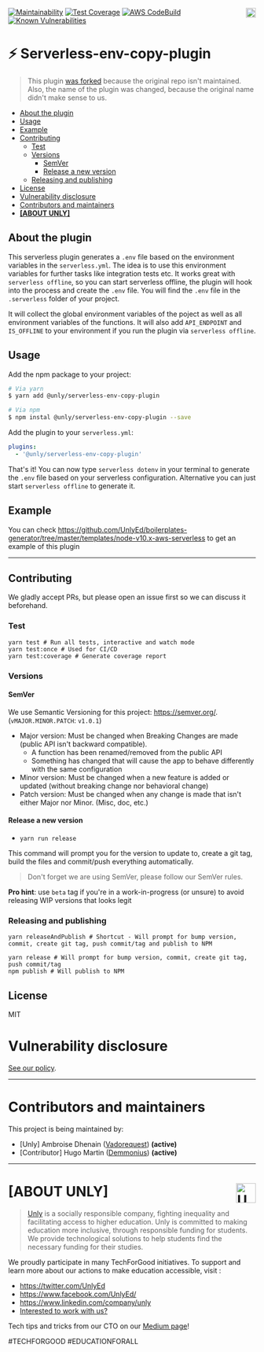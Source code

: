 <a href="https://unly.org"><img src="https://storage.googleapis.com/unly/images/ICON_UNLY.png" align="right" height="20" alt="Unly logo" title="Unly logo" /></a>
[![Maintainability](https://api.codeclimate.com/v1/badges/64a8a9858c497e6f6900/maintainability)](https://codeclimate.com/github/UnlyEd/serverless-env-copy-plugin/maintainability)
[![Test Coverage](https://api.codeclimate.com/v1/badges/64a8a9858c497e6f6900/test_coverage)](https://codeclimate.com/github/UnlyEd/serverless-env-copy-plugin/test_coverage)
[![AWS CodeBuild](https://codebuild.eu-west-1.amazonaws.com/badges?uuid=eyJlbmNyeXB0ZWREYXRhIjoiQ0VXT2gwOEx4cXRhZ09aRzlKa0ZuN04vbGZSNyt0Sk9WZWk2bWlCRitEcmlQMTcrKzI5ZWpXUXpqQUxPd1hpZXM0UGRuTlNObzVTSlZ5MFRkbnFOc1RNPSIsIml2UGFyYW1ldGVyU3BlYyI6ImlXS01adG04bGdsYURWZW0iLCJtYXRlcmlhbFNldFNlcmlhbCI6MX0%3D&branch=master)](https://eu-west-1.console.aws.amazon.com/codesuite/codebuild/projects/Serverless-env-copy-plugin)
[![Known Vulnerabilities](https://snyk.io/test/github/UnlyEd/serverless-env-copy-plugin/badge.svg?targetFile=package.json)](https://snyk.io/test/github/UnlyEd/serverless-env-copy-plugin?targetFile=package.json)

# ⚡️ Serverless-env-copy-plugin

> This plugin [was forked](https://github.com/Jimdo/serverless-dotenv) because the original repo isn't maintained.
> Also, the name of the plugin was changed, because the original name didn't make sense to us.

<!-- toc -->

- [About the plugin](#about-the-plugin)
- [Usage](#usage)
- [Example](#example)
- [Contributing](#contributing)
  * [Test](#test)
  * [Versions](#versions)
    + [SemVer](#semver)
    + [Release a new version](#release-a-new-version)
  * [Releasing and publishing](#releasing-and-publishing)
- [License](#license)
- [Vulnerability disclosure](#vulnerability-disclosure)
- [Contributors and maintainers](#contributors-and-maintainers)
- [**[ABOUT UNLY]**](#about-unly-)

<!-- tocstop -->

## About the plugin

This serverless plugin generates a `.env` file based on the environment variables in the `serverless.yml`. The idea is to use this environment variables for further tasks like integration tests etc. It works great with `serverless offline`, so you can start serverless offline, the plugin will hook into the process and create the `.env` file. You will find the `.env` file in the `.serverless` folder of your project.

It will collect the global environment variables of the poject as well as all environment variables of the functions. It will also add `API_ENDPOINT` and `IS_OFFLINE` to your environment if you run the plugin via `serverless offline`.

## Usage

Add the npm package to your project:

```bash
# Via yarn
$ yarn add @unly/serverless-env-copy-plugin

# Via npm
$ npm instal @unly/serverless-env-copy-plugin --save
```

Add the plugin to your `serverless.yml`:

```yaml
plugins:
  - '@unly/serverless-env-copy-plugin'
```

That's it! You can now type `serverless dotenv` in your terminal to generate the `.env` file based on your serverless configuration. Alternative you can just start `serverless offline` to generate it.

## Example

You can check https://github.com/UnlyEd/boilerplates-generator/tree/master/templates/node-v10.x-aws-serverless to get an example of this plugin


---

## Contributing

We gladly accept PRs, but please open an issue first so we can discuss it beforehand.

### Test

```
yarn test # Run all tests, interactive and watch mode
yarn test:once # Used for CI/CD
yarn test:coverage # Generate coverage report
```

### Versions

#### SemVer

We use Semantic Versioning for this project: https://semver.org/. (`vMAJOR.MINOR.PATCH`: `v1.0.1`)

- Major version: Must be changed when Breaking Changes are made (public API isn't backward compatible).
  - A function has been renamed/removed from the public API
  - Something has changed that will cause the app to behave differently with the same configuration
- Minor version: Must be changed when a new feature is added or updated (without breaking change nor behavioral change)
- Patch version: Must be changed when any change is made that isn't either Major nor Minor. (Misc, doc, etc.)

#### Release a new version

- `yarn run release`

This command will prompt you for the version to update to, create a git tag, build the files and commit/push everything automatically.

> Don't forget we are using SemVer, please follow our SemVer rules.

**Pro hint**: use `beta` tag if you're in a work-in-progress (or unsure) to avoid releasing WIP versions that looks legit


### Releasing and publishing

```
yarn releaseAndPublish # Shortcut - Will prompt for bump version, commit, create git tag, push commit/tag and publish to NPM

yarn release # Will prompt for bump version, commit, create git tag, push commit/tag
npm publish # Will publish to NPM
```

## License

MIT

# Vulnerability disclosure

[See our policy](https://github.com/UnlyEd/Unly).

---

# Contributors and maintainers

This project is being maintained by:
- [Unly] Ambroise Dhenain ([Vadorequest](https://github.com/vadorequest)) **(active)**
- [Contributor] Hugo Martin ([Demmonius](https://github.com/Demmonius)) **(active)**

---

# **[ABOUT UNLY]** <a href="https://unly.org"><img src="https://storage.googleapis.com/unly/images/ICON_UNLY.png" height="40" align="right" alt="Unly logo" title="Unly logo" /></a>

> [Unly](https://unly.org) is a socially responsible company, fighting inequality and facilitating access to higher education. 
> Unly is committed to making education more inclusive, through responsible funding for students. 
We provide technological solutions to help students find the necessary funding for their studies. 

We proudly participate in many TechForGood initiatives. To support and learn more about our actions to make education accessible, visit : 
- https://twitter.com/UnlyEd
- https://www.facebook.com/UnlyEd/
- https://www.linkedin.com/company/unly
- [Interested to work with us?](https://jobs.zenploy.io/unly/about)

Tech tips and tricks from our CTO on our [Medium page](https://medium.com/unly-org/tech/home)!

#TECHFORGOOD #EDUCATIONFORALL
